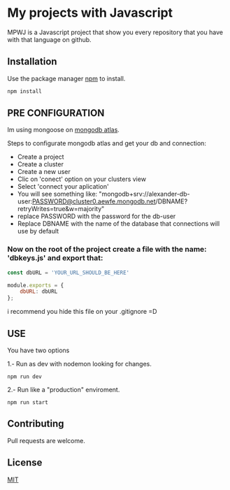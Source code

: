 # My projects with Javascript

MPWJ is a Javascript project that show you every repository that you have with that language on github.

## Installation

Use the package manager [npm](https://www.npmjs.com/) to install.

```bash
npm install
```

## PRE CONFIGURATION
Im using mongoose on [mongodb atlas](https://cloud.mongodb.com/).

Steps to configurate mongodb atlas and get your db and connection: 
  - Create a project
  - Create a cluster
  - Create a new user
  - Clic on 'conect' option on your clusters view
  - Select 'connect your aplication'
  - You will see something like: "mongodb+srv://alexander-db-user:PASSWORD@cluster0.aewfe.mongodb.net/DBNAME?retryWrites=true&w=majority"
  - replace PASSWORD with the password for the db-user
  - Replace DBNAME with the name of the database that connections will use by default
  
### Now on the root of the project create a file with the name: 'dbkeys.js' and export that: 

```javascript
const dbURL = 'YOUR_URL_SHOULD_BE_HERE'

module.exports = {
    dbURL: dbURL
};
```
i recommend you hide this file on your .gitignore =D 

## USE

You have two options

1.- Run as dev with nodemon looking for changes.

```npm
npm run dev
```
2.- Run like a "production" enviroment.
```npm
npm run start
```

## Contributing
Pull requests are welcome.


## License
[MIT](https://choosealicense.com/licenses/mit/)
